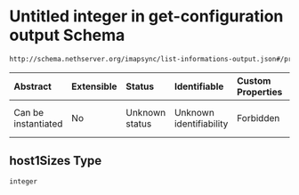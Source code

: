 # Untitled integer in get-configuration output Schema

```txt
http://schema.nethserver.org/imapsync/list-informations-output.json#/properties/host1Sizes
```



| Abstract            | Extensible | Status         | Identifiable            | Custom Properties | Additional Properties | Access Restrictions | Defined In                                                                                       |
| :------------------ | :--------- | :------------- | :---------------------- | :---------------- | :-------------------- | :------------------ | :----------------------------------------------------------------------------------------------- |
| Can be instantiated | No         | Unknown status | Unknown identifiability | Forbidden         | Allowed               | none                | [list-informations-output.json\*](imapsync/list-informations-output.json "open original schema") |

## host1Sizes Type

`integer`
